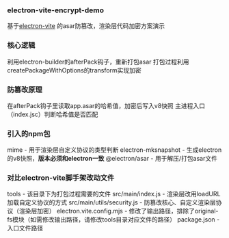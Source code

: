 ### electron-vite-encrypt-demo

基于[electron-vite](https://github.com/alex8088/electron-vite 'electron-vite') 的asar防篡改，渲染层代码加密方案演示

### 核心逻辑

利用electron-builder的afterPack钩子，重新打包asar
打包过程利用createPackageWithOptions的transform实现加密

### 防篡改原理

在afterPack钩子里读取app.asar的哈希值，加密后写入v8快照
主进程入口（index.jsc）判断哈希值是否匹配

### 引入的npm包

mime - 用于渲染层自定义协议的类型判断
electron-mksnapshot - 生成electron的v8快照，**版本必须和electron一致**
@electron/asar - 用于解压/打包asar文件

### 对比electron-vite脚手架改动文件

tools - 该目录下为打包过程需要的文件
src/main/index.js - 渲染层改用loadURL加载自定义协议的方式
src/main/utils/security.js - 防篡改核心、自定义渲染层协议（渲染层加密）
electron.vite.config.mjs - 修改了输出路径，排除了original-fs模块（如需修改输出路径，请修改tools目录对应文件的路径）
package.json - 入口文件路径
